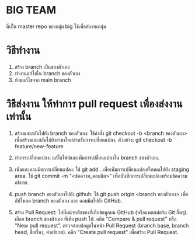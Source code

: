 # BIG TEAM
นี่เป็น master repo ของกลุ่ม big ใช้เพื่อส่งงานกลุ่ม

# วิธีทำงาน
1. สร้าง branch เป็นของตัวเอง
2. ทำงานแก้ไขใน branch ของตัวเอง
3. ห้ามแก้ไขจาก main branch

# วิธีส่งงาน ให้ทำการ pull request เพื่องส่งงานเท่านั้น

1. สร้างและสลับไปยัง branch ของตัวเอง:
ใช้คำสั่ง git checkout -b <branch ของตัวเอง> เพื่อสร้างและสลับไปยังสาขาใหม่สำหรับการเปลี่ยนแปลง. 
ตัวอย่าง: git checkout -b feature/new-feature

3. ทำการเปลี่ยนแปลง:
แก้ไขไฟล์และเพิ่มการเปลี่ยนแปลงใน branch ของตัวเอง.

5. เพิ่มและคอมมิตการเปลี่ยนแปลง:
ใช้ git add . เพื่อเพิ่มการเปลี่ยนแปลงทั้งหมดไปยัง staging area. 
ใช้ git commit -m "<ข้อความ_คอมมิต>" เพื่อบันทึกการเปลี่ยนแปลงพร้อมข้อความอธิบาย.

7. push branch ของตัวเองไปยัง githuh:
ใช้ git push origin <branch ของตัวเอง> เพื่ออัปโหลด branch ของตัวเอง และ คอมมิตไปยัง GitHub.

9. สร้าง Pull Request:
ไปที่หน้าหลักของที่เก็บข้อมูลบน GitHub (หรือแพลตฟอร์ม Git อื่นๆ). 
เลือก branch ของตัวเอง ที่เพิ่ง push ไป. 
คลิก "Compare & pull request" หรือ "New pull request". 
ตรวจสอบข้อมูลในหน้า Pull Request (branch base, branch head, ชื่อเรื่อง, คำอธิบาย). 
คลิก "Create pull request" เพื่อสร้าง Pull Request. 


